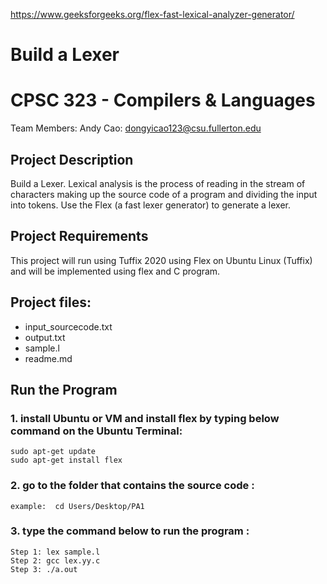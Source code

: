 https://www.geeksforgeeks.org/flex-fast-lexical-analyzer-generator/

# Build a Lexer
# CPSC 323 - Compilers & Languages 

Team Members:
Andy Cao: dongyicao123@csu.fullerton.edu 

## Project Description
Build a Lexer. Lexical analysis is the process of reading in the stream of 
characters making up the source code of a program and dividing the input into 
tokens. Use the Flex (a fast lexer generator) to generate a lexer.

## Project Requirements
This project will run using Tuffix 2020 using Flex on Ubuntu Linux (Tuffix) and will be implemented using flex and C program.

## Project files: 
 * input_sourcecode.txt
 * output.txt
 * sample.l
 * readme.md 

## Run the Program
### 1. install Ubuntu or VM and install flex by typing below command on the Ubuntu Terminal:
    sudo apt-get update
    sudo apt-get install flex

### 2. go to the folder that contains the source code :
    example:  cd Users/Desktop/PA1

### 3. type the command below to run the program : 
    Step 1: lex sample.l
    Step 2: gcc lex.yy.c
    Step 3: ./a.out